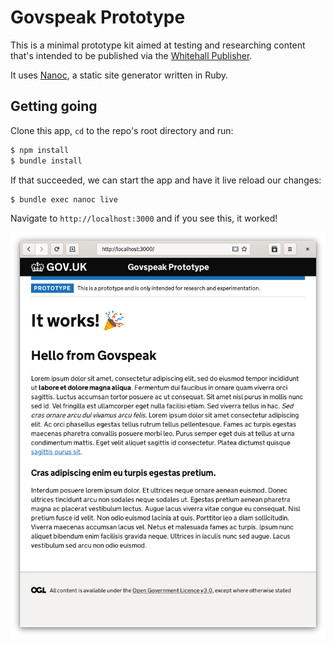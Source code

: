 # Govspeak Prototype

This is a minimal prototype kit aimed at testing and researching content that's
intended to be published via the [Whitehall Publisher](https://www.gov.uk/guidance/how-to-publish-on-gov-uk).

It uses [Nanoc](https://nanoc.ws/), a static site generator written in Ruby.


## Getting going

Clone this app, `cd` to the repo's root directory and run:

``` bash
$ npm install
$ bundle install
```

If that succeeded, we can start the app and have it live reload our changes:

```bash
$ bundle exec nanoc live
```

Navigate to `http://localhost:3000` and if you see this, it worked!

![home page](docs/sample.png)
